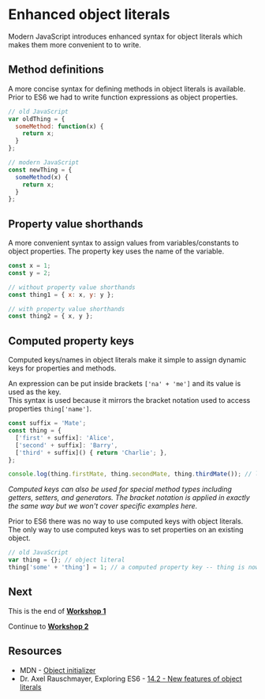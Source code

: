 # Enhanced object literals

Modern JavaScript introduces enhanced syntax for object literals which makes them more convenient to to write.

## Method definitions

A more concise syntax for defining methods in object literals is available.
Prior to ES6 we had to write function expressions as object properties.

```javascript
// old JavaScript
var oldThing = {
  someMethod: function(x) {
    return x;
  }
};

// modern JavaScript
const newThing = {
  someMethod(x) {
    return x;
  }
};
```

## Property value shorthands

A more convenient syntax to assign values from variables/constants to object properties.
The property key uses the name of the variable.

```javascript
const x = 1;
const y = 2;

// without property value shorthands
const thing1 = { x: x, y: y };

// with property value shorthands
const thing2 = { x, y };
```

## Computed property keys

Computed keys/names in object literals make it simple to assign dynamic keys for properties and methods.  

An expression can be put inside brackets `['na' + 'me']` and its value is used as the key.  
This syntax is used because it mirrors the bracket notation used to access properties `thing['name']`. 

```javascript
const suffix = 'Mate';
const thing = {
  ['first' + suffix]: 'Alice',
  ['second' + suffix]: 'Barry',
  ['third' + suffix]() { return 'Charlie'; },
};

console.log(thing.firstMate, thing.secondMate, thing.thirdMate()); // logs 'Alice', 'Barry', 'Charlie'
```

_Computed keys can also be used for special method types including getters, setters, and generators.
The bracket notation is applied in exactly the same way but we won't cover specific examples here._

Prior to ES6 there was no way to use computed keys with object literals.
The only way to use computed keys was to set properties on an existing object.

```javascript
// old JavaScript
var thing = {}; // object literal
thing['some' + 'thing'] = 1; // a computed property key -- thing is now { something: 1 }
```

## Next

This is the end of __[Workshop 1](../1/overview.md)__

Continue to __[Workshop 2](../2/overview.md)__

## Resources

* MDN - [Object initializer](https://developer.mozilla.org/en-US/docs/Web/JavaScript/Reference/Operators/Object_initializer)
* Dr. Axel Rauschmayer, Exploring ES6 - [14.2 - New features of object literals](http://exploringjs.com/es6/ch_oop-besides-classes.html#_new-features-of-object-literals)
